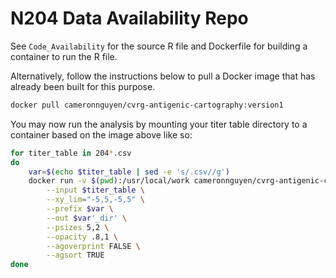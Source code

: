 # N204 Data Availability Repo

See `Code_Availability` for the source R file and Dockerfile for building a container to run the R file.

Alternatively, follow the instructions below to pull a Docker image that has already been built for this purpose.

```bash
docker pull cameronnguyen/cvrg-antigenic-cartography:version1
```

You may now run the analysis by mounting your titer table directory to a container based on the image above like so:

```bash
for titer_table in 204*.csv
do
    var=$(echo $titer_table | sed -e 's/.csv//g')
    docker run -v $(pwd):/usr/local/work cameronnguyen/cvrg-antigenic-cartography:version1 \
        --input $titer_table \
        --xy_lim="-5,5,-5,5" \
        --prefix $var \
        --out $var'_dir' \
        --psizes 5,2 \
        --opacity .8,1 \
        --agoverprint FALSE \
        --agsort TRUE 
done
```
